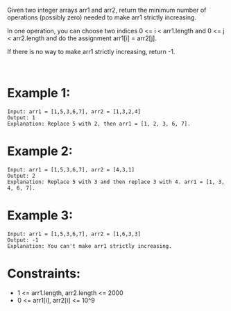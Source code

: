 Given two integer arrays arr1 and arr2, return the minimum number of operations (possibly zero) needed to make arr1 strictly increasing.

In one operation, you can choose two indices 0 <= i < arr1.length and 0 <= j < arr2.length and do the assignment arr1[i] = arr2[j].

If there is no way to make arr1 strictly increasing, return -1.

 

# Example 1:
```
Input: arr1 = [1,5,3,6,7], arr2 = [1,3,2,4]
Output: 1
Explanation: Replace 5 with 2, then arr1 = [1, 2, 3, 6, 7].
```
# Example 2:
```
Input: arr1 = [1,5,3,6,7], arr2 = [4,3,1]
Output: 2
Explanation: Replace 5 with 3 and then replace 3 with 4. arr1 = [1, 3, 4, 6, 7].
```
# Example 3:
```
Input: arr1 = [1,5,3,6,7], arr2 = [1,6,3,3]
Output: -1
Explanation: You can't make arr1 strictly increasing.
```

# Constraints:

- 1 <= arr1.length, arr2.length <= 2000
- 0 <= arr1[i], arr2[i] <= 10^9
